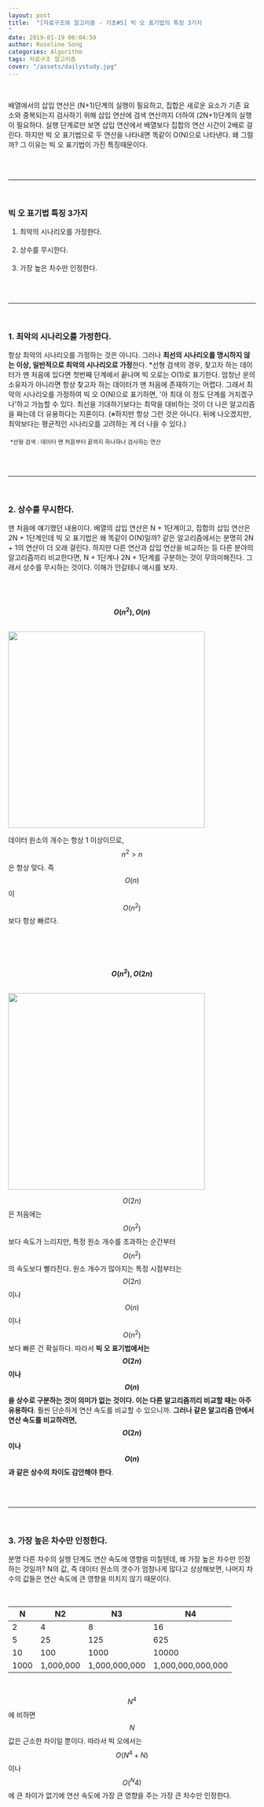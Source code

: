 ```yaml
---
layout: post
title:  "[자료구조와 알고리즘 - 기초#5] 빅 오 표기법의 특징 3가지
"
date: 2019-01-19 06:04:59
author: Roseline Song
categories: Algorithm
tags: 자료구조 알고리즘 
cover: "/assets/dailystudy.jpg"
---
```


<br>

배열에서의 삽입 연산은 (N+1)단계의 실행이 필요하고, 집합은 새로운 요소가 기존 요소와 중복되는지 검사하기 위해 삽입 연산에 검색 연산까지 더하여 (2N+1)단계의 실행이 필요하다. 실행 단계로만 보면 삽입 연산에서 배열보다 집합의 연산 시간이 2배로 걸린다. 하지만 빅 오 표기법으로 두 연산을 나타내면 똑같이 O(N)으로 나타낸다. 왜 그럴까? 그 이유는 빅 오 표기법이 가진 특징때문이다.  

<br>
<br>
 
<hr>

<br>

### 빅 오 표기법 특징 3가지

1. 최악의 시나리오를 가정한다.<br><br>
2. 상수를 무시한다.<br><br>
3. 가장 높은 차수만 인정한다.

​<br>
<br>
 
<hr>

<br>

### 1. 최악의 시나리오를 가정한다.

항상 최악의 시나리오를 가정하는 것은 아니다. 그러나 **최선의 시나리오를 명시하지 않는 이상, 일반적으로 최악의 시나리오로 가정**한다. *선형 검색의 경우, 찾고자 하는 데이터가 맨 처음에 있다면 첫번째 단계에서 끝나며 빅 오로는 O(1)로 표기한다. 엄청난 운의 소유자가 아니라면 항상 찾고자 하는 데이터가 맨 처음에 존재하기는 어렵다. 그래서 최악의 시나리오를 가정하여 빅 오 O(N)으로 표기하면, '아 최대 이 정도 단계를 거치겠구나'하고 가늠할 수 있다. 최선을 기대하기보다는 최악을 대비하는 것이 더 나은 알고리즘을 짜는데 더 유용하다는 지론이다. (※하지만 항상 그런 것은 아니다. 뒤에 나오겠지만, 최악보다는 평균적인 시나리오를 고려하는 게 더 나을 수 있다.) 

​
<sub>*선형 검색 : 데이터 맨 처음부터 끝까지 하나하나 검사하는 연산</sub>


​<br>
<br>
 
<hr>

<br>

### 2. 상수를 무시한다.

맨 처음에 얘기했던 내용이다. 배열의 삽입 연산은 N + 1단계이고, 집합의 삽입 연산은 2N + 1단계인데 빅 오 표기법은 왜 똑같이 O(N)일까? 같은 알고리즘에서는 분명히 2N + 1의 연산이 더 오래 걸린다. 하지만 다른 연산과 삽입 연산을 비교하는 등 다른 분야의 알고리즘끼리 비교한다면, N + 1단계나 2N + 1단계를 구분하는 것이 무의미해진다. 그래서 상수를 무시하는 것이다. 이해가 안갈테니 예시를 보자. 

<br>

​**$$O(n^2), O(n)$$**

<br>

<img src="https://postfiles.pstatic.net/MjAxOTAxMTRfMTM2/MDAxNTQ3NDQ5NDA2NzQ0.NFgY-hwyg18O7n-GmJDLV-fEhbBX-a7tBl-AC-QiR4kg.IHxvVJkFFe9Yx6e01R-LrrlZWQ1CFV1UmjgU2pPOVhcg.PNG.guseod24/%EA%B7%B8%EB%A6%BC1.png?type=w966" style="width:400px;">

<br>

데이터 원소의 개수는 항상 1 이상이므로, $$n^2 > n$$ 은 항상 맞다. 즉 $$O(n)$$이 $$O(n^2)$$보다 항상 빠르다. 

<br>
<br>


​**$$O(n^2), O(2n)$$**

<br>

<img src="https://postfiles.pstatic.net/MjAxOTAxMTRfMTEw/MDAxNTQ3NDQ5NjAyMDY3.91l8ikCnwxSeacyq4kGFPeHWOG637TMIzFJoZvkm1Ygg.SjOxGadJvr4FT1rfLoTykyKPvZkLnKSanzhE-PfSk2wg.PNG.guseod24/%EA%B7%B8%EB%A6%BC2.png?type=w966" style="width:400px;">

<br>

$$O(2n)$$은 처음에는 $$O(n^2)$$보다 속도가 느리지만, 특정 원소 개수를 초과하는 순간부터 $$O(n^2)$$의 속도보다 빨라진다. 원소 개수가 많아지는 특정 시점부터는 $$O(2n)$$이나 $$O(n)$$이나 $$O(n^2)$$보다 빠른 건 확실하다. 따라서 **빅 오 표기법에서는 $$O(2n)$$이나 $$O(n)$$을 상수로 구분하는 것이 의미가 없는 것이다. 이는 다른 알고리즘끼리 비교할 때는 아주 유용하다**. 훨씬 단순하게 연산 속도를 비교할 수 있으니까. **그러나 같은 알고리즘 안에서 연산 속도를 비교하려면, $$O(2n)$$이나 $$O(n)$$과 같은 상수의 차이도 감안해야 한다**.  

​<br>
<br>
 
<hr>

<br>

### 3. 가장 높은 차수만 인정한다.

분명 다른 차수의 실행 단계도 연산 속도에 영향을 미칠텐데, 왜 가장 높은 차수만 인정하는 것일까? N의 값, 즉 데이터 원소의 갯수가 엄청나게 많다고 상상해보면, 나머지 차수의 값들은 연산 속도에 큰 영향을 미치지 않기 때문이다. 

<br>

N | N2 | N3 | N4 
--|----|----|---
2 | 4 | 8 | 16
5 | 25|125| 625
10|100|1000| 10000
1000 | 1,000,000 | 1,000,000,000 | 1,000,000,000,000

<br>

$$N^4$$에 비하면 $$N$$ 값은 근소한 차이일 뿐이다. 따라서 빅 오에서는 $$O(N^4+N)$$이나 $$O(^N4)$$에 큰 차이가 없기에 연산 속도에 가장 큰 영향을 주는 가장 큰 차수만 인정한다.

<br>
<br>
